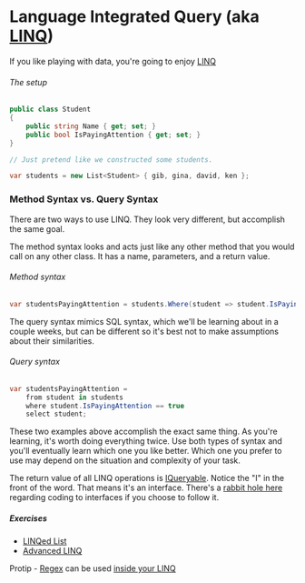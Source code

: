 # Language Integrated Query (aka [LINQ](https://docs.microsoft.com/en-us/dotnet/csharp/programming-guide/concepts/linq/index))
If you like playing with data, you're going to enjoy [LINQ](https://github.com/nss-evening-cohort-8/bangazon-inc/blob/master/orientation/07_LINQ.md)

###### The setup
```cs
public class Student
{
	public string Name { get; set; }
	public bool IsPayingAttention { get; set; }
}

// Just pretend like we constructed some students.

var students = new List<Student> { gib, gina, david, ken };
```

### Method Syntax vs. Query Syntax
There are two ways to use LINQ. They look very different, but accomplish the same goal.

The method syntax looks and acts just like any other method that you would call on any other class. It has a name, parameters, and a return value.

###### Method syntax
```cs
var studentsPayingAttention = students.Where(student => student.IsPayingAttention == true);
```

The query syntax mimics SQL syntax, which we'll be learning about in a couple weeks, but can be different so it's best not to make assumptions about their similarities.

###### Query syntax
```cs
var studentsPayingAttention =
	from student in students
	where student.IsPayingAttention == true
	select student;
```

These two examples above accomplish the exact same thing. As you're learning, it's worth doing everything twice. Use both types of syntax and you'll eventually learn which one you like better. Which one you prefer to use may depend on the situation and complexity of your task.

The return value of all LINQ operations is [IQueryable](https://docs.microsoft.com/en-us/dotnet/api/system.linq.iqueryable). Notice the "I" in the front of the word. That means it's an interface. There's a [rabbit hole here](https://www.google.com/search?q=code+to+interfaces+not+implementations) regarding coding to interfaces if you choose to follow it.

##### Exercises
- [LINQed List](https://github.com/nss-evening-cohort-8/bangazon-inc/blob/master/orientation/exercises/07_LINQ_LIST.md)
- [Advanced LINQ](https://github.com/nss-evening-cohort-8/bangazon-inc/blob/master/orientation/exercises/20_ADVANCED_LINQ.md)


Protip - [Regex](https://github.com/nss-evening-cohort-8/bangazon-inc/blob/formatting/concepts/csharp-language/regular-expressions.md) can be used [inside your LINQ](https://docs.microsoft.com/en-us/dotnet/csharp/programming-guide/concepts/linq/how-to-combine-linq-queries-with-regular-expressions)
